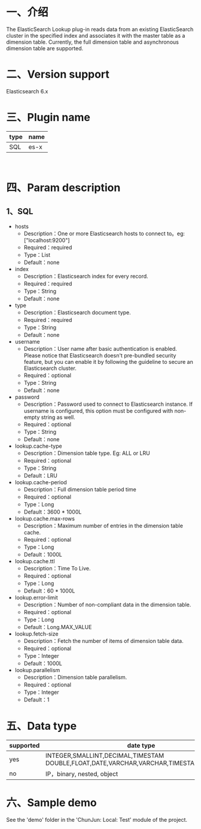 # 一、介绍

The ElasticSearch Lookup plug-in reads data from an existing ElasticSearch cluster in the specified index and associates it with the master table as a dimension table. 
Currently, the full dimension table and asynchronous dimension table are supported.

# 二、Version support 

Elasticsearch 6.x
​
# 三、Plugin name

| type|name|
| ---- | ----|
| SQL | es-x |


​<br />

# 四、Param description

## 1、SQL

- hosts
   - Description：One or more Elasticsearch hosts to connect to。eg: ["localhost:9200"]
   - Required：required
   - Type：List<String>
   - Default：none
- index
   - Description：Elasticsearch index for every record. 
   - Required：required
   - Type：String
   - Default：none
- type
  - Description：Elasticsearch document type.
  - Required：required
  - Type：String
  - Default：none
- username
   - Description：User name after basic authentication is enabled. Please notice that Elasticsearch doesn't pre-bundled security feature, but you can enable it by following the guideline to secure an Elasticsearch cluster.
   - Required：optional
   - Type：String
   - Default：none
- password
   - Description：Password used to connect to Elasticsearch instance. If username is configured, this option must be configured with non-empty string as well.
   - Required：optional
   - Type：String
   - Default：none
- lookup.cache-type
   - Description：Dimension table type. Eg: ALL or LRU
   - Required：optional
   - Type：String
   - Default：LRU
- lookup.cache-period
   - Description：Full dimension table period time
   - Required：optional
   - Type：Long
   - Default：3600 * 1000L
- lookup.cache.max-rows
   - Description：Maximum number of entries in the dimension table cache.
   - Required：optional
   - Type：Long
   - Default：1000L
- lookup.cache.ttl
   - Description：Time To Live.
   - Required：optional
   - Type：Long
   - Default：60 * 1000L
- lookup.error-limit
   - Description：Number of non-compliant data in the dimension table.
   - Required：optional
   - Type：Long
   - Default：Long.MAX_VALUE
- lookup.fetch-size
   - Description：Fetch the number of items of dimension table data.
   - Required：optional
   - Type：Integer
   - Default：1000L
- lookup.parallelism
   - Description：Dimension table parallelism.
   - Required：optional
   - Type：Integer
   - Default：1


# 五、Data type

|supported | date type |
| --- | --- |
| yes |INTEGER,SMALLINT,DECIMAL,TIMESTAM DOUBLE,FLOAT,DATE,VARCHAR,VARCHAR,TIMESTAMP,TIME,BYTE|
| no | IP，binary, nested, object|

# 六、Sample demo

See the 'demo' folder in the 'ChunJun: Local: Test' module of the project.
